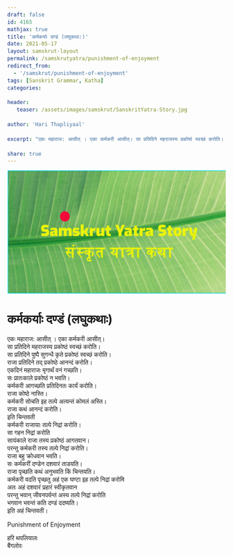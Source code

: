 ```yaml
---
draft: false
id: 4165    
mathjax: true    
title: 'कर्मकर्याः दण्डं (लघुकथा:)'    
date: 2021-05-17    
layout: samskrut-layout 
permalink: /samskrutyatra/punishment-of-enjoyment
redirect_from: 
  - '/samskrut/punishment-of-enjoyment'
tags: [Sanskrit Grammar, Katha]    
categories:    
    
header:    
   teaser: /assets/images/samskrut/SanskritYatra-Story.jpg    
    
author: 'Hari Thapliyaal'    
    
excerpt: "एकः महाराज: आसीत् । एका कर्मकरी आसीत्। सा प्रतिदिने महराजस्य प्रकोष्ठं स्वच्छं करोति। सा प्रतिदिने पुष्पै सुगन्धै कृते प्रकोष्ठं स्वच्छं करोति। राजा प्रतिदिने तद् प्रकोष्ठे आनन्दं करोति। एकदिनं महाराजः मृगार्थं वनं गच्छति। सः प्रातःकाले प्रकोष्ठं न भवति। कर्मकरी आगच्छति प्रतिदिनतः"
    
share: true    
---
```

![](/assets/images/samskrut/SanskritYatra-Story.jpg)    
    
# कर्मकर्याः दण्डं (लघुकथाः)    
    
एकः महाराज: आसीत् । एका कर्मकरी आसीत्।    
सा प्रतिदिने महराजस्य प्रकोष्ठं स्वच्छं करोति।    
सा प्रतिदिने पुष्पै सुगन्धै कृते प्रकोष्ठं स्वच्छं करोति।    
राजा प्रतिदिने तद् प्रकोष्ठे आनन्दं करोति।    
एकदिनं महाराजः मृगार्थं वनं गच्छति।    
सः प्रातःकाले प्रकोष्ठं न भवति।    
कर्मकरी आगच्छति प्रतिदिनतः कार्यं करोति।    
राजा कोष्ठे नास्ति।    
कर्मकरी सोचति इह तल्पे अत्यन्तं कोमलं अस्ति।    
राजा कथं आनन्दं करोति।    
इति चिन्तवती    
कर्मकरी राजायाः तल्पे निद्रां करोति।    
सा गहन निद्रां करोति    
सायंकाले राजा तस्य प्रकोष्ठं आगतवान।    
परन्तु कर्मकरी तस्य तल्पे निद्रां करोति।    
राजा बहु क्रोधवान भवति।    
सः कर्मकरीं दण्डेन दशवारं ताडयति।    
राजा पृच्छति कथं अनुभवति किं चिन्तयति।    
कर्मकरी वदति पृच्छतु अहं एक घण्टा इह तल्पे निद्रां करोमि    
अतः अहं दशवारं प्रहारं स्वीकृतवान    
परन्तु भवान् जीवनपर्यन्तं अस्य तल्पे निद्रां करोति    
भगवान भवन्तं कति दण्डं ददष्यति।    
इति अहं चिन्तवती।    
    
Punishment of Enjoyment    
    
हरि थपलियालः    
बैंगलोरः    
    
